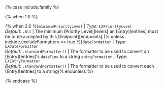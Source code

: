 {% case include.family %}

{% when 1.0 %}

{% when 2.0 %}`minimumPriorityLevel` | _Type:_ `LXPriorityLevel` <br> _Default:_ `.All` | The minimum [Priority Level][levels] an [Entry][entries] must be to be accepted by this [Endpoint][endpoints]
{% unless include.excludeFormatters == true %}`dateFormatter` | _Type:_ `LXDateFormatter` <br> _Default:_ `.standardFormatter()` | The formatter to be used to convert an [Entry][entries]'s `dateTime` to a string
`entryFormatter` | _Type:_ `LXEntryFormatter` <br> _Default:_ `.standardFormatter()` | The formatter to be used to convert each [Entry][entries] to a string{% endunless %}

{% endcase %}

